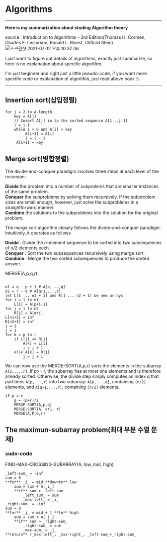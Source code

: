 
# Algorithms
------
__Here is my summarization about studing Algorithm theory__</br>

source : Introduction to Algorithms - 3rd Edition(Thomas H. Cormen, Charles E. Leiserson, Ronald L. Rivest, Clifford Stein)</br>
![스크린샷 2021-07-12 오후 10 37 06](https://user-images.githubusercontent.com/46857352/125296884-b270c580-e361-11eb-9dc5-fbb9f762b513.png)

I just want to figure out details of algorithms, exactly just summarize, so here is no explanation about specific algorithm.</br>

I'm just beginner and right just a little pseudo-code, if you want more specific code or explanation of algorithm, just read above book :).</br>

----------

## Insertion sort(삽입정렬)
```
for j = 2 to A.length
    key = A[j]
    // Insert A[j] in to the sorted sequence A[1...j-1]
    i = j-1
    while i > 0 and A[i] > key
         A[i+1] = A[i]
         i = i - 1
     A[i+1] = key
```


## Merge sort(병합정렬)

The divide-and-conquer paradigm involves three steps at each level of the recursion:

__Divide__ the problem into a number of subprolems that are smaller instances of the same problem.</br>
__Conquer__ the subproblems by solving them recursively. If the subproblem sizes are small enough, however, just solve the subproblems in a straightforward manner.</br>
__Combine__ the solutions to the subproblems into the solution for the original problem.</br>


The *merge sort* algorithm closely follows the divide-and-conquer paradigm. Intuitively, it operates as follows

__Divide__ : Divide the *n*-element sequence to be sorted into two subsequences of n/2 elements each.</br>
__Conquer__ : Sort the two subsequences recursively using merge sort.</br>
__Combine__ : Merge the two sorted subsequences to produce the sorted answer.</br>

MERGE(A,p,q,r)
```

n1 = q - p + 1 # A[p,...,q] 
n2 = r - q # A[q+1,...,r]
let L[1 ... n1 + 1] and R[1 ... n2 + 1] be new arrays
for i = 1 to n1
    L[i] = A[p+i-1]
for j = 1 to n2
    R[j] = A[q+j]
L[n1+1] = inf
R[n2+1] = inf
i = 1
j = 1
for k = p to r
    if L[i] <= R[j]
        A[k] = L[i]
        i = i + 1
    else A[k] = R[j]
        j = j + 1
```

We can now use the MERGE-SORT(A,p,r) sorts the elements in the subarray `A[p,...,r]`. If p>= r, the subarray has at most one elements and is therefore already sorted. Otherwise, the divide step simply computes an index q that partitions `A[p,...,r]` into two subarray: `A[p,...,q]`, containing `[n/2]` elements, and `A[q+1,...,r]`, containing `[n/2]` elements.
```
if p < r
    q = (p+r)/2
    MERGE-SORT(A,p,q)
    MERGE-SORT(A, q+1, r)
    MERGE(A,P,Q,r)
```


## The maximun-subarray problem(최대 부분 수열 문제)
### sudo-code
FIND-MAX-CROSSING-SUBARRAY(A, low, mid, high)
```
_left-sum_ = -inf
sum = 0
**for** _i_ = mid **downto** low
    sum = sum + A[_i_]
    **if** sum > _left-sum_
        _left_sum_ = sum
        _max-left_ = _i_
_right-sum_ = -inf
sum = 0
**for** _j_ = mid + 1 **to** high
    sum = sum + A[_j_]
    **if** sum > _right-sum_
        _right-sum_ = sum
        _max-sum_ = _j_
**return** (_max-left_, _max-right_, _left-sum_+_right-sum_
```
